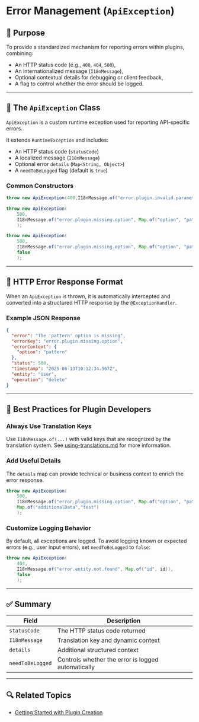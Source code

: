# Error Management (`ApiException`)

## 🎯 Purpose

To provide a standardized mechanism for reporting errors within plugins, combining:

* An HTTP status code (e.g., `400`, `404`, `500`),
* An internationalized message (`I18nMessage`),
* Optional contextual details for debugging or client feedback,
* A flag to control whether the error should be logged.

---

## 🧱 The `ApiException` Class

`ApiException` is a custom runtime exception used for reporting API-specific errors.

It extends `RuntimeException` and includes:

* An HTTP status code (`statusCode`)
* A localized message (`I18nMessage`)
* Optional error `details` (`Map<String, Object>`)
* A `needToBeLogged` flag (default is `true`)

### Common Constructors

```java
throw new ApiException(400,I18nMessage.of("error.plugin.invalid.parameter"));
```

```java
throw new ApiException(
    500,
    I18nMessage.of("error.plugin.missing.option", Map.of("option", "pattern"))
    );
```

```java
throw new ApiException(
    500,
    I18nMessage.of("error.plugin.missing.option", Map.of("option", "pattern")),
    false
    );
```

---

## 🧾 HTTP Error Response Format

When an `ApiException` is thrown, it is automatically intercepted and converted into a structured HTTP response by the
`@ExceptionHandler`.

### Example JSON Response

```json
{
  "error": "The 'pattern' option is missing",
  "errorKey": "error.plugin.missing.option",
  "errorContext": {
    "option": "pattern"
  },
  "status": 500,
  "timestamp": "2025-06-13T10:12:34.567Z",
  "entity": "User",
  "operation": "delete"
}
```

---

## 🧠 Best Practices for Plugin Developers

### Always Use Translation Keys

Use `I18nMessage.of(...)` with valid keys that are recognized by the translation system.
See [using-translations.md](./internationalization.md) for more information.

### Add Useful Details

The `details` map can provide technical or business context to enrich the error response.

```java
throw new ApiException(
    500,
    I18nMessage.of("error.plugin.missing.option", Map.of("option", "pattern")),
    Map.of("additionalData","test")
    );
```

### Customize Logging Behavior

By default, all exceptions are logged. To avoid logging known or expected errors (e.g., user input errors), set
`needToBeLogged` to `false`:

```java
throw new ApiException(
    404,
    I18nMessage.of("error.entity.not.found", Map.of("id", id)),
    false
    );
```

---

## ✅ Summary

| Field            | Description                                        |
|------------------|----------------------------------------------------|
| `statusCode`     | The HTTP status code returned                      |
| `I18nMessage`    | Translation key and dynamic context                |
| `details`        | Additional structured context                      |
| `needToBeLogged` | Controls whether the error is logged automatically |

---

## 🔍 Related Topics

* [Getting Started with Plugin Creation](./how-to-create-a-plugin.md)
